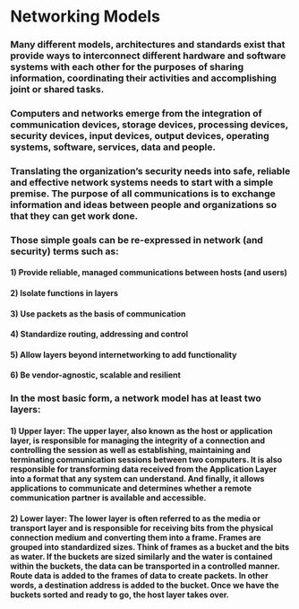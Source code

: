 # Networking Models

### Many different models, architectures and standards exist that provide ways to interconnect different hardware and software systems with each other for the purposes of sharing information, coordinating their activities and accomplishing joint or shared tasks.

### Computers and networks emerge from the integration of communication devices, storage devices, processing devices, security devices, input devices, output devices, operating systems, software, services, data and people.

### Translating the organization’s security needs into safe, reliable and effective network systems needs to start with a simple premise. The purpose of all communications is to exchange information and ideas between people and organizations so that they can get work done.

### Those simple goals can be re-expressed in network (and security) terms such as:

#### 1) Provide reliable, managed communications between hosts (and users)

#### 2) Isolate functions in layers

#### 3) Use packets as the basis of communication

#### 4) Standardize routing, addressing and control

#### 5) Allow layers beyond internetworking to add functionality

#### 6) Be vendor-agnostic, scalable and resilient

### In the most basic form, a network model has at least two layers:

#### 1) Upper layer: The upper layer, also known as the host or application layer, is responsible for managing the integrity of a connection and controlling the session as well as establishing, maintaining and terminating communication sessions between two computers. It is also responsible for transforming data received from the Application Layer into a format that any system can understand. And finally, it allows applications to communicate and determines whether a remote communication partner is available and accessible.

#### 2) Lower layer: The lower layer is often referred to as the media or transport layer and is responsible for receiving bits from the physical connection medium and converting them into a frame. Frames are grouped into standardized sizes. Think of frames as a bucket and the bits as water. If the buckets are sized similarly and the water is contained within the buckets, the data can be transported in a controlled manner. Route data is added to the frames of data to create packets. In other words, a destination address is added to the bucket. Once we have the buckets sorted and ready to go, the host layer takes over.
